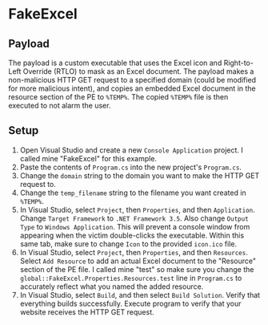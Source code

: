 # FakeExcel

## Payload
The payload is a custom executable that uses the Excel icon and Right-to-Left Override (RTLO) to mask as an Excel document. The payload makes a non-malicious HTTP GET request to a specified domain (could be modified for more malicious intent), and copies an embedded Excel document in the resource section of the PE to `%TEMP%`. The copied `%TEMP%` file is then executed to not alarm the user.

## Setup
1. Open Visual Studio and create a new `Console Application` project. I called mine "FakeExcel" for this example.
2. Paste the contents of `Program.cs` into the new project's `Program.cs`.
3. Change the `domain` string to the domain you want to make the HTTP GET request to.
4. Change the `temp_filename` string to the filename you want created in `%TEMP%`.
5. In Visual Studio, select `Project`, then `Properties`, and then `Application`. Change `Target Framework` to `.NET Framework 3.5`. Also change `Output Type` to `Windows Application`. This will prevent a console window from appearing when the victim double-clicks the executable. Within this same tab, make sure to change `Icon` to the provided `icon.ico` file.
5. In Visual Studio, select `Project`, then `Properties`, and then `Resources`. Select `Add Resource` to add an actual Excel document to the "Resource" section of the PE file. I called mine "test" so make sure you change the `global::FakeExcel.Properties.Resources.test` line in `Program.cs` to accurately reflect what you named the added resource.
6. In Visual Studio, select `Build`, and then select `Build Solution`. Verify that everything builds successfully. Execute program to verify that your website receives the HTTP GET request.
